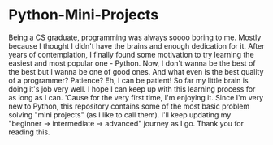 # Python-Mini-Projects
Being a CS graduate, programming was always soooo boring to me. Mostly because I thought I didn't have the brains and enough dedication for it. 
After years of contemplation, I finally found some motivation to try learning the easiest and most popular one - Python. 
Now, I don't wanna be the best of the best but I wanna be one of good ones.
And what even is the best quality of a programmer? Patience? Eh, I can be patient!
So far my little brain is doing it's job very well. I hope I can keep up with this learning process for as long as I can.
'Cause for the very first time, I'm enjoying it. 
Since I'm very new to Python, this repository contains some of the most basic problem solving "mini projects" (as I like to call them).
I'll keep updating my "beginner -> intermediate -> advanced" journey as I go. 
Thank you for reading this.
